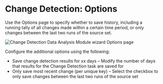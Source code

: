 # Change Detection: Options

Use the Options page to specify whether to save history, including a running tally of all changes made within a certain time period, or only changes between the last two runs of the source set.

![Change Detection Data Analysis Module wizard Options page](/img/product_docs/accessanalyzer/enterpriseauditor/install/application/options.webp)

Configure the additional options using the following:

- Save change detection results for xx days – Modify the number of days that results for the Change Detection task are saved for
- Only save most recent change (per unique key) – Select the checkbox to only save changes between the last two runs of the source set
